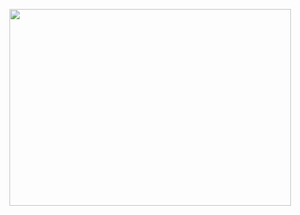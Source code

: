<a href="https://wakatime.com"><img width="500px" height="350px" src="https://wakatime.com/share/@e8c4f30b-18c4-4f71-9152-7077fb63e4c1/10c46187-f55c-43bb-a051-59dedb29092a.png" /></a>
